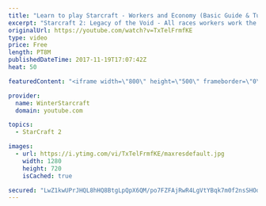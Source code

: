 ```yaml
---
title: "Learn to play Starcraft - Workers and Economy (Basic Guide & Tutorial)"
excerpt: "Starcraft 2: Legacy of the Void - All races workers work the same (mule notwithstanding!)  Wiki on mining: http://wiki.teamliquid.net/starcraft2/Mining_Minerals"
originalUrl: https://youtube.com/watch?v=TxTelFrmfKE
type: video
price: Free
length: PT8M
publishedDateTime: 2017-11-19T17:07:42Z
heat: 50

featuredContent: "<iframe width=\"800\" height=\"500\" frameborder=\"0\" src=\"https://www.youtube.com/embed/TxTelFrmfKE\" allow=\"accelerometer; autoplay; encrypted-media; gyroscope; picture-in-picture\" allowfullscreen></iframe>"

provider:
  name: WinterStarcraft
  domain: youtube.com

topics:
  - StarCraft 2

images:
  - url: https://i.ytimg.com/vi/TxTelFrmfKE/maxresdefault.jpg
    width: 1280
    height: 720
    isCached: true

secured: "LwZ1kwUPrJHQL8hHQ8BtgLpQpX6QM/po7FZFAjRwR4LgVtYBqk7m0f2nsSHOdSX9U8YDi33c7ahBXQSDMsRrqY8pHqWe9CLlHPCuWfmgevY+wZrfviY4K5ZiBD/BxcyTDAAuIaUouA+k8Ed3Rl+GoC8zsf744yU0uFhtyPidftzasduhoAInV/rlVUsLPJE8lRVasovg1Z8dVvTcxa1RgxoP6gVz08tdImxmPQGnn7+O4I4GApBtzeZte8vbMLMQxbuwRDE/fk8BZntcKRwjfdQ7jPjCYmliMhFjbPYom83/AfIuAWCGmOGTmibq3mpbMCXPt+HWekqSbg+9+LzVnFKb+5hmIYphsNMhhzKCWr0IJhCVGjqBKRgY9TIu5l4UC7LVUmaMgfaxC1cu0Z8nFFPmXQidbeqIxNt1IYCni8o=;p4Oxpo9wn7gpGHrUH5N3NQ=="
---
```


